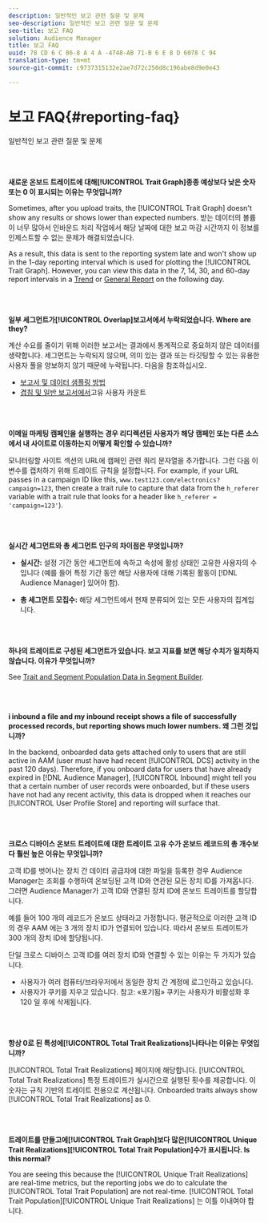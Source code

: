 ```yaml
---
description: 일반적인 보고 관련 질문 및 문제
seo-description: 일반적인 보고 관련 질문 및 문제
seo-title: 보고 FAQ
solution: Audience Manager
title: 보고 FAQ
uuid: 78 CD 6 C 86-8 A 4 A -4748-AB 71-B 6 E 8 D 6078 C 94
translation-type: tm+mt
source-git-commit: c9737315132e2ae7d72c250d8c196abe8d9e0e43

---
```



# 보고 FAQ{#reporting-faq}

일반적인 보고 관련 질문 및 문제

<br> 

<!-- 

faq_reports.xml

 -->

**새로운 온보드 트레이트에 대해[!UICONTROL Trait Graph]종종 예상보다 낮은 숫자 또는 0 이 표시되는 이유는 무엇입니까?**

Sometimes, after you upload traits, the [!UICONTROL Trait Graph] doesn't show any results or shows lower than expected numbers. 받는 데이터의 볼륨이 너무 많아서 인바운드 처리 작업에서 해당 날짜에 대한 보고 마감 시간까지 이 정보를 인제스트할 수 없는 문제가 해결되었습니다.

As a result, this data is sent to the reporting system late and won't show up in the 1-day reporting interval which is used for plotting the [!UICONTROL Trait Graph]. However, you can view this data in the 7, 14, 30, and 60-day report intervals in a [Trend](../reporting/trend-reports.md#trend-report-overview) or [General Report](../reporting/general-reports.md#general-reports-overview) on the following day.

<br> 

**일부 세그먼트가[!UICONTROL Overlap]보고서에서 누락되었습니다. Where are they?**

계산 수요를 줄이기 위해 이러한 보고서는 결과에서 통계적으로 중요하지 않은 데이터를 생략합니다. 세그먼트는 누락되지 않으며, 의미 있는 결과 또는 타깃팅할 수 있는 유용한 사용자 풀을 양보하지 않기 때문에 누락됩니다. 다음을 참조하십시오.

* [보고서 및 데이터 샘플링 방법](../reporting/report-sampling.md)
* [겹침 및 일반 보고서에서](../reporting/unique-user-counts.md)고유 사용자 카운트

<br> 

**이메일 마케팅 캠페인을 실행하는 경우 리디렉션된 사용자가 해당 캠페인 또는 다른 소스에서 내 사이트로 이동하는지 어떻게 확인할 수 있습니까?**

모니터링할 사이트 섹션의 URL에 캠페인 관련 쿼리 문자열을 추가합니다. 그런 다음 이 변수를 캡처하기 위해 트레이트 규칙을 설정합니다. For example, if your URL passes in a campaign ID like this, `www.test123.com/electronics?campaign=123`, then create a trait rule to capture that data from the `h_referer` variable with a trait rule that looks for a header like `h_referer = 'campaign=123'`).

<br> 

**실시간 세그먼트와 총 세그먼트 인구의 차이점은 무엇입니까?**

* **실시간:** 설정 기간 동안 세그먼트에 속하고 속성에 활성 상태인 고유한 사용자의 수입니다 (예를 들어 특정 기간 동안 해당 사용자에 대해 기록된 활동이 [!DNL Audience Manager] 있어야 함).

* **총 세그먼트 모집수:** 해당 세그먼트에서 현재 분류되어 있는 모든 사용자의 집계입니다.

<!-- 

<p> <b>Why is data available for total fires for traits but not segments?</b> </p> 
<p>Total fires correspond to page loads. Total trait fires provide the number of times that specific trait has fired. This number will always be equal to, or greater than, your unique user count. By contrast, segments are audience profiles that represent groups of users. Segments don't correlate to page loads or views because they're tied to logic that classifies users based on rules, not individual traits. </p>

 -->

<br> 

**하나의 트레이트로 구성된 세그먼트가 있습니다. 보고 지표를 보면 해당 수치가 일치하지 않습니다. 이유가 무엇입니까?**

See [Trait and Segment Population Data in Segment Builder](../features/segments/segment-builder-data.md).

<br> 

<!-- 

<p> <b>Why would there be a difference between real-time segment population and the unique values?</b> </p> 
<p>Audience Manager uses different methodologies to count traits and segments. </p> 
<p>For traits, the uniques metric represents receipt of data collection. Every time a visitor realizes a particular trait, either in real-time via the DCS, or offline via Inbound, the uniques for that trait goes up by 1. </p> 
<p>For example, a trait uniques of 2,340 over the range of seven days means that 2,340 unique visitors realized that trait over the last seven days. </p> 
<p>Segments are counted differently because their primary purpose is to help you understand your audience better. Every time Audience Manager sees a visitor in real-time who is a member of a given segment, even if that segment isn’t being newly realized or re-realized on a request, the uniques for that segment goes up by 1. </p> 
<p>For example, a segment uniques of 5,000 over the range of seven days means that Audience Manager saw 5,000 unique users in real-time data-collection events over the last seven days who were members of that segment at the time that Audience Manager saw them, regardless of whether that was a new membership or a pre-existing one. </p>

 -->

**i inbound a file and my inbound receipt shows a file of successfully processed records, but reporting shows much lower numbers. 왜 그런 것입니까?**

In the backend, onboarded data gets attached only to users that are still active in AAM (user must have had recent [!UICONTROL DCS] activity in the past 120 days). Therefore, if you onboard data for users that have already expired in [!DNL Audience Manager], [!UICONTROL Inbound] might tell you that a certain number of user records were onboarded, but if these users have not had any recent activity, this data is dropped when it reaches our [!UICONTROL User Profile Store] and reporting will surface that.

<br> 

**크로스 디바이스 온보드 트레이트에 대한 트레이트 고유 수가 온보드 레코드의 총 개수보다 훨씬 높은 이유는 무엇입니까?**

고객 ID를 벗어나는 장치 간 데이터 공급자에 대한 파일을 등록한 경우 Audience Manager는 조회를 수행하여 온보딩된 고객 ID와 연관된 모든 장치 ID를 가져옵니다. 그러면 Audience Manager가 고객 ID와 연결된 장치 ID에 온보드 트레이트를 할당합니다.

예를 들어 100 개의 레코드가 온보드 상태라고 가정합니다. 평균적으로 이러한 고객 ID의 경우 AAM 에는 3 개의 장치 ID가 연결되어 있습니다. 따라서 온보드 트레이트가 300 개의 장치 ID에 할당됩니다.

단일 크로스 디바이스 고객 ID를 여러 장치 ID와 연결할 수 있는 이유는 두 가지가 있습니다.

* 사용자가 여러 컴퓨터/브라우저에서 동일한 장치 간 계정에 로그인하고 있습니다.
* 사용자가 쿠키를 지우고 있습니다. 참고: «포기됨» 쿠키는 사용자가 비활성화 후 120 일 후에 삭제됩니다.

<br> 

**항상 0로 된 특성에[!UICONTROL Total Trait Realizations]나타나는 이유는 무엇입니까?**

[!UICONTROL Total Trait Realizations] 페이지에 해당합니다. [!UICONTROL Total Trait Realizations] 특정 트레이트가 실시간으로 실행된 횟수를 제공합니다. 이 숫자는 규칙 기반의 트레이트 전용으로 계산됩니다. Onboarded traits always show [!UICONTROL Total Trait Realizations] as 0.

<br> 

**트레이트를 만들고에[!UICONTROL Trait Graph]보다 많은[!UICONTROL Unique Trait Realizations][!UICONTROL Total Trait Population]수가 표시됩니다. Is this normal?**

You are seeing this because the [!UICONTROL Unique Trait Realizations] are real-time metrics, but the reporting jobs we do to calculate the [!UICONTROL Total Trait Population] are not real-time. [!UICONTROL Total Trait Population][!UICONTROL Unique Trait Realizations] 는 이틀 이내여야 합니다.
